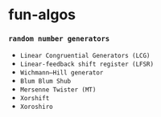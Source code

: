 # fun-algos

### `random number generators`
- `Linear Congruential Generators (LCG)`
- `Linear-feedback shift register (LFSR)`
- `Wichmann–Hill generator`
- `Blum Blum Shub`
- `Mersenne Twister (MT)`
- `Xorshift`
- `Xoroshiro`
